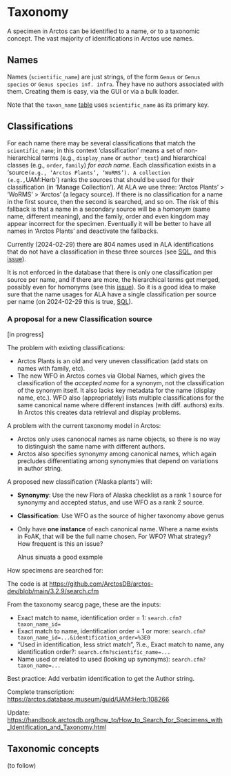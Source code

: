# Taxonomy

A specimen in Arctos can be identified to a name, or to a taxonomic
concept. The vast majority of identifications in Arctos use names.

## Names

Names (`scientific_name`) are just strings, of the form `Genus` or
`Genus species` or `Genus species inf. infra`. They have no authors
associated with them.  Creating them is easy, via the GUI or via a
bulk loader.

Note that the `taxon_name` [table][1] uses `scientific_name` as its
primary key.

## Classifications

For each name there may be several classifications that match the
`scientific_name`; in this context ‘classification’ means a set of
non-hierarchical terms (e.g., `display_name` or `author_text`) and
hierarchical classes (e.g., `order`, `family`) _for each name_. Each
classification exists in a ‘source` (e.g., ‘Arctos Plants’,
‘WoRMS’). A collection (e.g., `UAM:Herb`) ranks the sources that
should be used for their classification (in ‘Manage Collection’). At
ALA we use three: ‘Arctos Plants’ > ‘WoRMS’ > ‘Arctos’ (a legacy
source). If there is no classification for a name in the first source,
then the second is searched, and so on. The risk of this fallback is
that a name in a secondary source will be a _homonym_ (same name,
different meaning), and the family, order and even kingdom may appear
incorrect for the specimen. Eventually it will be better to have all
names in ‘Arctos Plants’ and deactivate the fallbacks.

Currently (2024-02-29) there are 804 names used in ALA identifications
that do not have a classification in these three sources (see
[SQL][2], and this [issue][3]).

It is not enforced in the database that there is only one
classification per source per name, and if there are more, the
hierarchical terms get merged, possibly even for homonyms (see this
[issue][4]). So it is a good idea to make sure that the name usages
for ALA have a single classification per source per name (on
2024-02-29 this is true, [SQL][4]).

### A proposal for a new Classification source

[in progress]

The problem with exixting classifications:

 * Arctos Plants is an old and very uneven classification (add stats
   on names with family, etc).
 * The new WFO in Arctos comes via Global Names, which gives the
   classification of the _accepted name_ for a synonym, not the
   classification of the synonym itself.  It also lacks key metadata
   for the name (display name, etc.). WFO also (appropriately) lists
   multiple classifications for the same canonical name where
   different instances (with diff. authors) exits. In Arctos this
   creates data retrieval and display problems.
   
A problem with the current taxonomy model in Arctos:

 * Arctos only uses canonocal names as name objects, so there is no
   way to distinguish the same name with different authors.
 * Arctos also specifies synonymy among canonical names, which again
   precludes differentiating among synonymies that depend on
   variations in author string.


A proposed new classification (‘Alaska plants’) will:

 * **Synonymy**: Use the new Flora of Alaska checklist as a rank 1
   source for synonymy and accepted status, and use WFO as a rank 2
   source.
 * **Classification**: Use WFO as the source of higher taxonomy above genus
 * Only have **one instance** of each canonical name. Where a name
   exists in FoAK, that will be the full name chosen. For WFO? What
   strategy?  How frequent is this an issue?
   
   Alnus sinuata a good example

How specimens are searched for:

The code is at https://github.com/ArctosDB/arctos-dev/blob/main/3.2.9/search.cfm

From the taxonomy searcg page, these are the inputs:

 * Exact match to name, identification order = 1: `search.cfm?taxon_name_id=`
 * Exact match to name, identification order = 1 or more:
   `search.cfm?taxon_name_id=...&identification_order=%3E0`
 * “Used in identification, less strict match”, ?i.e., Exact match to
   name, any identification order?: `search.cfm?scientific_name=...`
 * Name used or related to used (looking up synonyms):
   `search.cfm?taxon_name=...`

Best practice: Add verbatim identification to get the Author string.

Complete transcription:
https://arctos.database.museum/guid/UAM:Herb:108266

Update: https://handbook.arctosdb.org/how_to/How_to_Search_for_Specimens_with_Identification_and_Taxonomy.html


## Taxonomic concepts

(to follow)


[1]: https://arctos.database.museum/tblbrowse.cfm?tbl=taxon_name
[2]: https://github.com/ALA-herbarium/arctos-tools/blob/main/sql/sql/48.sql
[3]: https://github.com/ALA-herbarium/issues/issues/106
[4]: https://github.com/ALA-herbarium/arctos-tools/blob/main/sql/sql/49.sql

